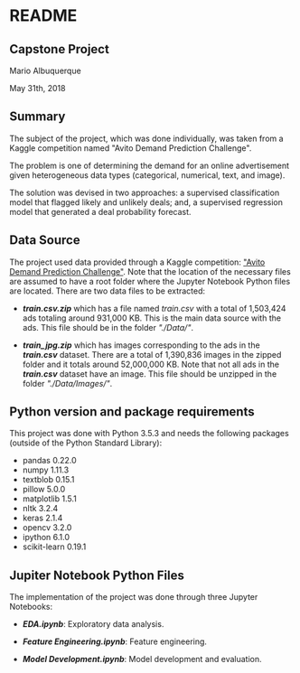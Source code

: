 # **README**

## **Capstone Project**

Mario Albuquerque

May 31th, 2018

## **Summary** 

The subject of the project, which was done individually, was taken from a Kaggle competition named "Avito Demand Prediction Challenge".

The problem is one of determining the demand for an online advertisement given heterogeneous data types (categorical, numerical, text, and image).

The solution was devised in two approaches: a supervised classification model that flagged likely and unlikely deals; and, a supervised regression model that generated a deal probability forecast.

## **Data Source**

The project used data provided through a Kaggle competition: ["Avito Demand Prediction Challenge"](https://www.kaggle.com/c/avito-demand-prediction). Note that the location of the necessary files are assumed to have a root folder where the Jupyter Notebook Python files are located. There are two data files to be extracted:

* **_train.csv.zip_** which has a file named *train.csv* with a total of 1,503,424 ads totaling around 931,000 KB. This is the main data source with the ads. This file should be in the folder *"./Data/"*.

* **_train_jpg.zip_** which has images corresponding to the ads in the **_train.csv_** dataset. There are a total of 1,390,836 images in the zipped folder and it totals around 52,000,000 KB. Note that not all ads in the **_train.csv_** dataset have an image. This file should be unzipped in the folder *"./Data/Images/"*.

## **Python version and package requirements**

This project was done with Python 3.5.3 and needs the following packages (outside of the Python Standard Library):

* pandas 0.22.0
* numpy 1.11.3
* textblob 0.15.1
* pillow 5.0.0
* matplotlib 1.5.1 
* nltk 3.2.4
* keras 2.1.4
* opencv 3.2.0 
* ipython 6.1.0
* scikit-learn 0.19.1

## **Jupiter Notebook Python Files**

The implementation of the project was done through three Jupyter Notebooks:

* **_EDA.ipynb_**: Exploratory data analysis.

* **_Feature Engineering.ipynb_**: Feature engineering.

* **_Model Development.ipynb_**: Model development and evaluation.

